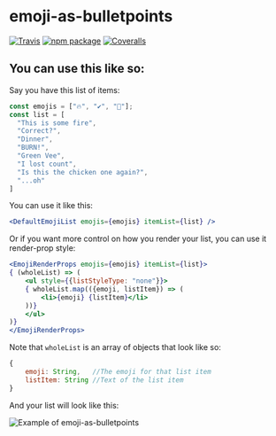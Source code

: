# emoji-as-bulletpoints

[![Travis][build-badge]][build]
[![npm package][npm-badge]][npm]
[![Coveralls][coveralls-badge]][coveralls]

## You can use this like so:

Say you have this list of items:
```js
const emojis = ["🔥", "✔️", "🐔"];
const list = [
  "This is some fire",
  "Correct?",
  "Dinner",
  "BURN!",
  "Green Vee",
  "I lost count",
  "Is this the chicken one again?",
  "...oh"
]
```

You can use it like this:
```jsx
<DefaultEmojiList emojis={emojis} itemList={list} />
```
Or if you want more control on how you render your list, you can use it render-prop style:
```jsx
<EmojiRenderProps emojis={emojis} itemList={list}>
{ (wholeList) => (
    <ul style={{listStyleType: "none"}}>
    { wholeList.map(({emoji, listItem}) => (
        <li>{emoji} {listItem}</li>
    ))}
    </ul>
)}
</EmojiRenderProps>
```
Note that `wholeList` is an array of objects that look like so:
```js
{
    emoji: String,   //The emoji for that list item
    listItem: String //Text of the list item
}
```
And your list will look like this:

![Example of emoji-as-bulletpoints](https://i.imgur.com/dzqt5W6.png)



[build-badge]: https://img.shields.io/travis/user/repo/master.png?style=flat-square
[build]: https://travis-ci.org/user/repo

[npm-badge]: https://img.shields.io/npm/v/npm-package.png?style=flat-square
[npm]: https://www.npmjs.org/package/npm-package

[coveralls-badge]: https://img.shields.io/coveralls/user/repo/master.png?style=flat-square
[coveralls]: https://coveralls.io/github/user/repo
